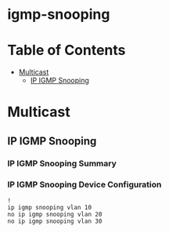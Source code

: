 # igmp-snooping
# Table of Contents

- [Multicast](#multicast)
  - [IP IGMP Snooping](#ip-igmp-snooping)

# Multicast

## IP IGMP Snooping

### IP IGMP Snooping Summary

### IP IGMP Snooping Device Configuration

```eos
!
ip igmp snooping vlan 10
no ip igmp snooping vlan 20
no ip igmp snooping vlan 30
```
